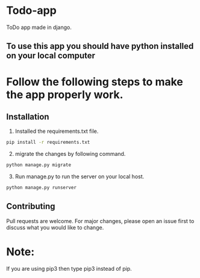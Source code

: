 # Todo-app
ToDo app made in django. 
## To use this app you should have python installed on your local computer
# Follow the following steps to make the app  properly work.

## Installation
1. Installed the requirements.txt file.
```bash
pip install -r requirements.txt
```
2. migrate the changes by following command.
```bash
python manage.py migrate

```
3. Run manage.py to run the server on your local host.

```bash
python manage.py runserver

```


## Contributing
Pull requests are welcome. For major changes, please open an issue first to discuss what you would like to change.
# Note:
If you are using pip3 then type pip3 instead of pip.


